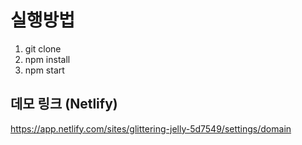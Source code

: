 # 실행방법

1. git clone
2. npm install
3. npm start

## 데모 링크 (Netlify)

https://app.netlify.com/sites/glittering-jelly-5d7549/settings/domain
